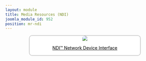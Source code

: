 ```yaml
---
layout: module
title: Media Resources (NDI)
joomla_module_id: 952
position: mr-ndi
---
```

<div align="center" style="margin-bottom: 20px;"><a href="/news-events/newsroom/media/ndi-media-resources.html">
<div align="center" style="max-width: 350px; border-style: solid; border-width: 2px; border-color: #cccccc; border-radius: 10px; background-color: #ffffff;"><img src="{{"images/media-resources/img/NDI-thumbnail-sm.jpg" | cdn }}" style="border-radius: 10px 10px 0px 0px;" class="img-responsive" />
<p style="line-height: 1.3em; color: #000000;">NDI™ Network Device Interface</p>
</div>
</a>
</div>
